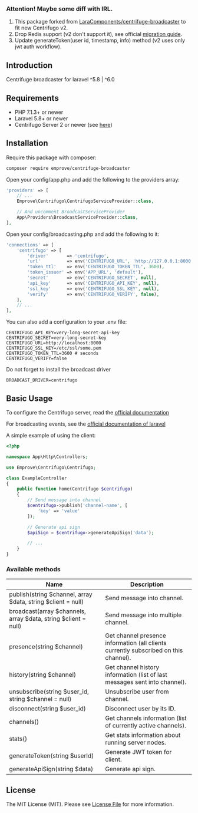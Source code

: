 ### Attention! Maybe some diff with IRL.
1. This package forked from [LaraComponents/centrifuge-broadcaster](https://github.com/LaraComponents/centrifuge-broadcaster) to fit new Centrifugo v2.
2. Drop Redis support (v2 don't support it), see official [migration guide](https://centrifugal.github.io/centrifugo/misc/migrate/).
3. Update generateToken(user id, timestamp, info) method (v2 uses only jwt auth workflow).

## Introduction
Centrifuge broadcaster for laravel ^5.8 | ^6.0

## Requirements

- PHP 7.1.3+ or newer
- Laravel 5.8+ or newer
- Centrifugo Server 2 or newer (see [here](https://github.com/centrifugal/centrifugo))

## Installation

Require this package with composer:

```bash
composer require emprove/centrifuge-broadcaster
```

Open your config/app.php and add the following to the providers array:

```php
'providers' => [
    // ...
    Emprove\Centrifugo\CentrifugoServiceProvider::class,

    // And uncomment BroadcastServiceProvider
    App\Providers\BroadcastServiceProvider::class,
],
```

Open your config/broadcasting.php and add the following to it:

```php
'connections' => [
    'centrifugo' => [
        'driver'       => 'centrifugo',
        'url'          => env('CENTRIFUGO_URL', 'http://127.0.0.1:8000'),
        'token_ttl'    => env('CENTRIFUGO_TOKEN_TTL', 3600),
        'token_issuer' => env('APP_URL', 'default'),
        'secret'       => env('CENTRIFUGO_SECRET', null),
        'api_key'      => env('CENTRIFUGO_API_KEY', null),
        'ssl_key'      => env('CENTRIFUGO_SSL_KEY', null),
        'verify'       => env('CENTRIFUGO_VERIFY', false),
    ],
    // ...
],
```

You can also add a configuration to your .env file:

```
CENTRIFUGO_API_KEY=very-long-secret-api-key
CENTRIFUGO_SECRET=very-long-secret-key
CENTRIFUGO_URL=http://localhost:8000
CENTRIFUGO_SSL_KEY=/etc/ssl/some.pem
CENTRIFUGO_TOKEN_TTL=3600 # seconds
CENTRIFUGO_VERIFY=false
```

Do not forget to install the broadcast driver

```
BROADCAST_DRIVER=centrifugo
```

## Basic Usage

To configure the Centrifugo server, read the [official documentation](https://fzambia.gitbooks.io/centrifugal/content)

For broadcasting events, see the [official documentation of laravel](https://laravel.com/docs/6.x/broadcasting)

A simple example of using the client:

```php
<?php

namespace App\Http\Controllers;

use Emprove\Centrifugo\Centrifugo;

class ExampleController
{
    public function home(Centrifugo $centrifugo)
    {
        // Send message into channel
        $centrifugo->publish('channel-name', [
            'key' => 'value'
        ]);

        // Generate api sign
        $apiSign = $centrifugo->generateApiSign('data');

        // ...
    }
}
```

### Available methods

| Name | Description |
|------|-------------|
| publish(string $channel, array $data, string $client = null) | Send message into channel. |
| broadcast(array $channels, array $data, string $client = null) | Send message into multiple channel. |
| presence(string $channel) | Get channel presence information (all clients currently subscribed on this channel). |
| history(string $channel) | Get channel history information (list of last messages sent into channel). |
| unsubscribe(string $user_id, string $channel = null) | Unsubscribe user from channel. |
| disconnect(string $user_id) | Disconnect user by its ID. |
| channels() | Get channels information (list of currently active channels). |
| stats() | Get stats information about running server nodes. |
| generateToken(string $userId) | Generate JWT token for client. |
| generateApiSign(string $data) | Generate api sign. |

## License

The MIT License (MIT). Please see [License File](https://github.com/LaraComponents/centrifuge-broadcaster/blob/master/LICENSE) for more information.
